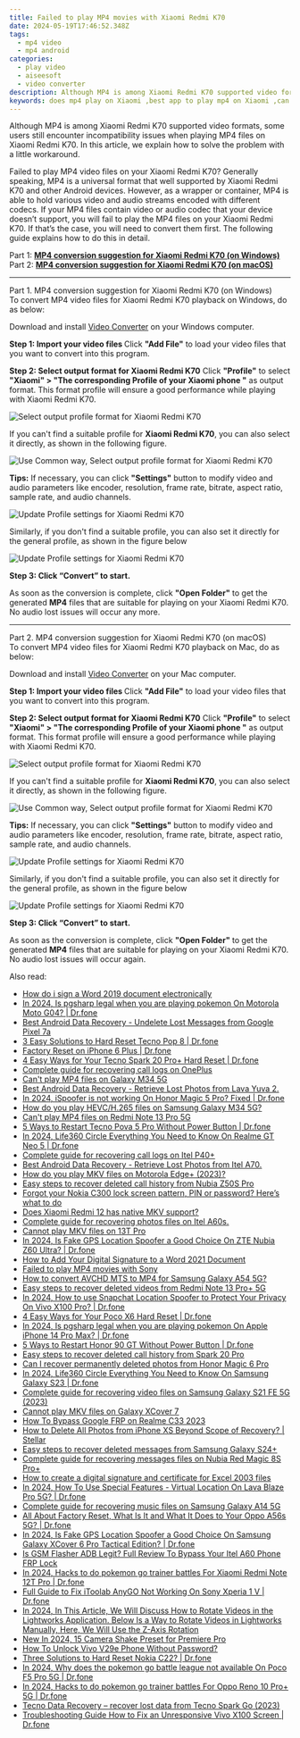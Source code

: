 ```yaml
---
title: Failed to play MP4 movies with Xiaomi Redmi K70
date: 2024-05-19T17:46:52.348Z
tags: 
  - mp4 video
  - mp4 android
categories: 
  - play video
  - aiseesoft
  - video converter
description: Although MP4 is among Xiaomi Redmi K70 supported video formats, some users still encounter incompatibility issues when playing MP4 files on Xiaomi Redmi K70. In this article, we explain how to solve the problem with a little workaround. 
keywords: does mp4 play on Xiaomi ,best app to play mp4 on Xiaomi ,can u play mp4 on Xiaomi ,can you play mp4 on Redmi K70,play mp4 on Redmi K70,Xiaomi  can't play mp4,video to mp4 codec converter for android,mp4 codec vlc android,playing mp4 videos on phone android,how to converter 720p to mp4 on android,video to mp4 converter for android,mp4 converter for android
---
```


<div class="atpl-content atpl-for-aiseesoft-video-converter play-mp4-on-android">

<div class="atpl-post-description-part-1">
<div class="tpl-content-sub-paragraph-normal">
  <p>
    Although MP4 is among Xiaomi Redmi K70 supported video formats, some users still encounter incompatibility issues when playing MP4 files on Xiaomi Redmi K70. In this article, we explain how to solve the problem with a little workaround.
  </p>
</div>
</div>



<div class="atpl-post-description-part-2">
<div class="tpl-content-sub-paragraph-content">
  <p>
    Failed to play MP4 video files on your Xiaomi Redmi K70? Generally speaking, MP4 is a universal format that well supported by Xiaomi Redmi K70 and other Android devices. However, as a wrapper or container, MP4 is able to hold various video and audio streams encoded with different codecs. If your MP4 files contain video or audio codec that your device doesn’t support, you will fail to play the MP4 files on your Xiaomi Redmi K70. If that’s the case, you will need to convert them first. The following guide explains how to do this in detail.
  </p>
</div>
</div>

Part 1: <strong><a href="#p1">MP4 conversion suggestion for Xiaomi Redmi K70 (on Windows)</a></strong>
Part 2: <strong><a href="#p2">MP4 conversion suggestion for Xiaomi Redmi K70 (on macOS)</a></strong>

<!-- Part 1 -->
<a id="p1" name="p1" ></a><hr>

<div class="atpl-step-part-style">Part 1. MP4 conversion suggestion for Xiaomi Redmi K70 (on Windows)</div>
To convert MP4 video files for Xiaomi Redmi K70 playback on Windows, do as below:

Download and install <a class="atpl-step-content-a-style" href="https://tools.techidaily.com/aiseesoft-total-video-converter/" >Video Converter</a> on your Windows computer.

<strong>Step 1: Import your video files </strong>
Click <b>"Add File"</b> to load your video files that you want to convert into this program.

<strong>Step 2: Select output format for Xiaomi Redmi K70</strong>
Click <b>"Profile"</b> to select <b>"Xiaomi" > "The corresponding Profile of your Xiaomi phone "</b> as output format. This format profile will ensure a good performance while playing with Xiaomi Redmi K70.

<img src="https://tools.techidaily.com/images/apps/aiseesoft/video-converter/devices/xiaomi/fv.mp4/win/profile.png" class="atpl-imgstyle" alt="Select output profile format for Xiaomi Redmi K70" />

If you can't find a suitable profile for **Xiaomi Redmi K70**, you can also select it directly, as shown in the following figure.

<img src="https://tools.techidaily.com/images/apps/aiseesoft/video-converter/devices/common_android/fv.mp4/win/profile.png" class="atpl-imgstyle" alt="Use Common way, Select output profile format for Xiaomi Redmi K70" />

<strong>Tips:</strong>
If necessary, you can click <b>"Settings"</b> button to modify video and audio parameters like encoder, resolution, frame rate, bitrate, aspect ratio, sample rate, and audio channels. 

<img src="https://tools.techidaily.com/images/apps/aiseesoft/video-converter/devices/xiaomi/fv.mp4/win/settings.png" class="atpl-imgstyle"  alt="Update Profile settings for Xiaomi Redmi K70" />

Similarly, if you don't find a suitable profile, you can also set it directly for the general profile, as shown in the figure below

<img src="https://tools.techidaily.com/images/apps/aiseesoft/video-converter/devices/common_android/fv.mp4/win/settings.png" class="atpl-imgstyle"  alt="Update Profile settings for Xiaomi Redmi K70" />

<strong>Step 3: Click “Convert” to start.</strong>

As soon as the conversion is complete, click <b>"Open Folder"</b> to get the generated <b>MP4</b> files that are suitable for playing on your Xiaomi Redmi K70. No audio lost issues will occur any more.

<!-- Part 2 -->
<a id="p2" name="p2"></a><hr>

<div class="atpl-step-part-style">Part 2. MP4 conversion suggestion for Xiaomi Redmi K70 (on macOS)</div>
To convert MP4 video files for Xiaomi Redmi K70 playback on Mac, do as below:

Download and install <a class="atpl-step-content-a-style" href="https://tools.techidaily.com/aiseesoft-total-video-converter/" >Video Converter</a> on your Mac computer.

<strong>Step 1: Import your video files </strong>
Click <b>"Add File"</b> to load your video files that you want to convert into this program.

<strong>Step 2: Select output format for Xiaomi Redmi K70</strong>
Click <b>"Profile"</b> to select <b>"Xiaomi" > "The corresponding Profile of your Xiaomi phone "</b> as output format. This format profile will ensure a good performance while playing with Xiaomi Redmi K70.

<img src="https://tools.techidaily.com/images/apps/aiseesoft/video-converter/devices/xiaomi/fv.mp4/mac/profile.png" class="atpl-imgstyle" alt="Select output profile format for Xiaomi Redmi K70" />

If you can't find a suitable profile for **Xiaomi Redmi K70**, you can also select it directly, as shown in the following figure.

<img src="https://tools.techidaily.com/images/apps/aiseesoft/video-converter/devices/common_android/fv.mp4/mac/profile.png" class="atpl-imgstyle" alt="Use Common way, Select output profile format for Xiaomi Redmi K70" />

<strong>Tips:</strong>
If necessary, you can click <b>"Settings"</b> button to modify video and audio parameters like encoder, resolution, frame rate, bitrate, aspect ratio, sample rate, and audio channels. 

<img src="https://tools.techidaily.com/images/apps/aiseesoft/video-converter/devices/xiaomi/fv.mp4/mac/settings.png" class="atpl-imgstyle"  alt="Update Profile settings for Xiaomi Redmi K70" />

Similarly, if you don't find a suitable profile, you can also set it directly for the general profile, as shown in the figure below

<img src="https://tools.techidaily.com/images/apps/aiseesoft/video-converter/devices/common_android/fv.mp4/win/settings.png" class="atpl-imgstyle"  alt="Update Profile settings for Xiaomi Redmi K70" />

<strong>Step 3: Click “Convert” to start.</strong>

As soon as the conversion is complete, click <b>"Open Folder"</b> to get the generated <b>MP4</b> files that are suitable for playing on your Xiaomi Redmi K70. No audio lost issues will occur again.



<div class="atpl-post-end">
  <div class="atpl-post-device-model-description">
    
  </div>
</div>

<ins class="adsbygoogle"
     style="display:block"
     data-ad-client="ca-pub-7571918770474297"
     data-ad-slot="8358498916"
     data-ad-format="auto"
     data-full-width-responsive="true"></ins>


</div>
<ins class="adsbygoogle"
    style="display:block"
    data-ad-format="autorelaxed"
    data-ad-client="ca-pub-7571918770474297"
    data-ad-slot="1223367746"></ins>

<span class="atpl-alsoreadstyle">Also read:</span>
<div><ul>
<li><a href="https://phone-solutions.techidaily.com/how-do-i-sign-a-word-2019-document-electronically-by-ldigisigner-sign-a-word-sign-a-word/"><u>How do i sign a Word 2019 document electronically</u></a></li>
<li><a href="https://phone-solutions.techidaily.com/in-2024-is-pgsharp-legal-when-you-are-playing-pokemon-on-motorola-moto-g04-drfone-by-drfone-virtual-android/"><u>In 2024, Is pgsharp legal when you are playing pokemon On Motorola Moto G04? | Dr.fone</u></a></li>
<li><a href="https://phone-solutions.techidaily.com/best-android-data-recovery-undelete-lost-messages-from-google-pixel-7a-by-fonelab-android-recover-messages/"><u>Best Android Data Recovery - Undelete Lost Messages from Google Pixel 7a</u></a></li>
<li><a href="https://phone-solutions.techidaily.com/3-easy-solutions-to-hard-reset-tecno-pop-8-drfone-by-drfone-reset-android-reset-android/"><u>3 Easy Solutions to Hard Reset Tecno Pop 8 | Dr.fone</u></a></li>
<li><a href="https://phone-solutions.techidaily.com/factory-reset-on-iphone-6-plus-drfone-by-drfone-ios-system-repair-ios-system-repair/"><u>Factory Reset on iPhone 6 Plus | Dr.fone</u></a></li>
<li><a href="https://phone-solutions.techidaily.com/4-easy-ways-for-your-tecno-spark-20-proplus-hard-reset-drfone-by-drfone-reset-android-reset-android/"><u>4 Easy Ways for Your Tecno Spark 20 Pro+ Hard Reset | Dr.fone</u></a></li>
<li><a href="https://phone-solutions.techidaily.com/complete-guide-for-recovering-call-logs-on-oneplus-by-fonelab-android-recover-call-logs/"><u>Complete guide for recovering call logs on OnePlus</u></a></li>
<li><a href="https://phone-solutions.techidaily.com/cant-play-mp4-files-on-galaxy-m34-5g-by-aiseesoft-video-converter-play-mp4-on-android/"><u>Can't play MP4 files on Galaxy M34 5G</u></a></li>
<li><a href="https://phone-solutions.techidaily.com/best-android-data-recovery-retrieve-lost-photos-from-lava-yuva-2-by-fonelab-android-recover-photos/"><u>Best Android Data Recovery - Retrieve Lost Photos from Lava Yuva 2.</u></a></li>
<li><a href="https://phone-solutions.techidaily.com/in-2024-ispoofer-is-not-working-on-honor-magic-5-pro-fixed-drfone-by-drfone-virtual-android/"><u>In 2024, iSpoofer is not working On Honor Magic 5 Pro? Fixed | Dr.fone</u></a></li>
<li><a href="https://phone-solutions.techidaily.com/how-do-you-play-hevc-h-265-files-on-samsung-galaxy-m34-5g-by-aiseesoft-video-converter-play-hevc-video-on-android/"><u>How do you play HEVC/H.265 files on Samsung Galaxy M34 5G?</u></a></li>
<li><a href="https://phone-solutions.techidaily.com/cant-play-mp4-files-on-redmi-note-13-pro-5g-by-aiseesoft-video-converter-play-mp4-on-android/"><u>Can't play MP4 files on Redmi Note 13 Pro 5G</u></a></li>
<li><a href="https://phone-solutions.techidaily.com/5-ways-to-restart-tecno-pova-5-pro-without-power-button-drfone-by-drfone-reset-android-reset-android/"><u>5 Ways to Restart Tecno Pova 5 Pro Without Power Button | Dr.fone</u></a></li>
<li><a href="https://phone-solutions.techidaily.com/in-2024-life360-circle-everything-you-need-to-know-on-realme-gt-neo-5-drfone-by-drfone-virtual-android/"><u>In 2024, Life360 Circle Everything You Need to Know On Realme GT Neo 5 | Dr.fone</u></a></li>
<li><a href="https://phone-solutions.techidaily.com/complete-guide-for-recovering-call-logs-on-itel-p40plus-by-fonelab-android-recover-call-logs/"><u>Complete guide for recovering call logs on Itel P40+</u></a></li>
<li><a href="https://phone-solutions.techidaily.com/best-android-data-recovery-retrieve-lost-photos-from-itel-a70-by-fonelab-android-recover-photos/"><u>Best Android Data Recovery - Retrieve Lost Photos from Itel A70.</u></a></li>
<li><a href="https://phone-solutions.techidaily.com/how-do-you-play-mkv-files-on-motorola-edgeplus-2023-by-aiseesoft-video-converter-play-mkv-on-android/"><u>How do you play MKV files on Motorola Edge+ (2023)?</u></a></li>
<li><a href="https://phone-solutions.techidaily.com/easy-steps-to-recover-deleted-call-history-from-nubia-z50s-pro-by-fonelab-android-recover-call-logs/"><u>Easy steps to recover deleted call history from Nubia Z50S Pro</u></a></li>
<li><a href="https://phone-solutions.techidaily.com/forgot-your-nokia-c300-lock-screen-pattern-pin-or-password-here-s-what-to-do-by-drfone-android-unlock-android-unlock/"><u>Forgot your Nokia C300 lock screen pattern, PIN or password? Here’s what to do</u></a></li>
<li><a href="https://phone-solutions.techidaily.com/does-xiaomi-redmi-12-has-native-mkv-support-by-aiseesoft-video-converter-play-mkv-on-android/"><u>Does Xiaomi Redmi 12 has native MKV support?</u></a></li>
<li><a href="https://phone-solutions.techidaily.com/complete-guide-for-recovering-photos-files-on-itel-a60s-by-fonelab-android-recover-photos/"><u>Complete guide for recovering photos files on Itel A60s.</u></a></li>
<li><a href="https://phone-solutions.techidaily.com/cannot-play-mkv-files-on-13t-pro-by-aiseesoft-video-converter-play-mkv-on-android/"><u>Cannot play MKV files on 13T Pro</u></a></li>
<li><a href="https://phone-solutions.techidaily.com/in-2024-is-fake-gps-location-spoofer-a-good-choice-on-zte-nubia-z60-ultra-drfone-by-drfone-virtual-android/"><u>In 2024, Is Fake GPS Location Spoofer a Good Choice On ZTE Nubia Z60 Ultra? | Dr.fone</u></a></li>
<li><a href="https://phone-solutions.techidaily.com/how-to-add-your-digital-signature-to-a-word-2021-document-by-ldigisigner-sign-a-word-sign-a-word/"><u>How to Add Your Digital Signature to a Word 2021 Document</u></a></li>
<li><a href="https://phone-solutions.techidaily.com/failed-to-play-mp4-movies-with-sony-by-aiseesoft-video-converter-play-mp4-on-android/"><u>Failed to play MP4 movies with Sony</u></a></li>
<li><a href="https://phone-solutions.techidaily.com/how-to-convert-avchd-mts-to-mp4-for-samsung-galaxy-a54-5g-by-aiseesoft-video-converter-play-mts-on-android/"><u>How to convert AVCHD MTS to MP4 for Samsung Galaxy A54 5G?</u></a></li>
<li><a href="https://phone-solutions.techidaily.com/easy-steps-to-recover-deleted-videos-from-redmi-note-13-proplus-5g-by-fonelab-android-recover-video/"><u>Easy steps to recover deleted videos from Redmi Note 13 Pro+ 5G</u></a></li>
<li><a href="https://phone-solutions.techidaily.com/in-2024-how-to-use-snapchat-location-spoofer-to-protect-your-privacy-on-vivo-x100-pro-drfone-by-drfone-virtual-android/"><u>In 2024, How to use Snapchat Location Spoofer to Protect Your Privacy On Vivo X100 Pro? | Dr.fone</u></a></li>
<li><a href="https://phone-solutions.techidaily.com/4-easy-ways-for-your-poco-x6-hard-reset-drfone-by-drfone-reset-android-reset-android/"><u>4 Easy Ways for Your Poco X6 Hard Reset | Dr.fone</u></a></li>
<li><a href="https://phone-solutions.techidaily.com/in-2024-is-pgsharp-legal-when-you-are-playing-pokemon-on-apple-iphone-14-pro-max-drfone-by-drfone-virtual-ios/"><u>In 2024, Is pgsharp legal when you are playing pokemon On Apple iPhone 14 Pro Max? | Dr.fone</u></a></li>
<li><a href="https://phone-solutions.techidaily.com/5-ways-to-restart-honor-90-gt-without-power-button-drfone-by-drfone-reset-android-reset-android/"><u>5 Ways to Restart Honor 90 GT Without Power Button | Dr.fone</u></a></li>
<li><a href="https://phone-solutions.techidaily.com/easy-steps-to-recover-deleted-call-history-from-spark-20-pro-by-fonelab-android-recover-call-logs/"><u>Easy steps to recover deleted call history from Spark 20 Pro</u></a></li>
<li><a href="https://phone-solutions.techidaily.com/can-i-recover-permanently-deleted-photos-from-honor-magic-6-pro-by-stellar-photo-recovery-android-mobile-photo-recover/"><u>Can I recover permanently deleted photos from Honor Magic 6 Pro</u></a></li>
<li><a href="https://phone-solutions.techidaily.com/in-2024-life360-circle-everything-you-need-to-know-on-samsung-galaxy-s23-drfone-by-drfone-virtual-android/"><u>In 2024, Life360 Circle Everything You Need to Know On Samsung Galaxy S23 | Dr.fone</u></a></li>
<li><a href="https://phone-solutions.techidaily.com/complete-guide-for-recovering-video-files-on-samsung-galaxy-s21-fe-5g-2023-by-fonelab-android-recover-video/"><u>Complete guide for recovering video files on Samsung Galaxy S21 FE 5G (2023)</u></a></li>
<li><a href="https://phone-solutions.techidaily.com/cannot-play-mkv-files-on-galaxy-xcover-7-by-aiseesoft-video-converter-play-mkv-on-android/"><u>Cannot play MKV files on Galaxy XCover 7</u></a></li>
<li><a href="https://phone-solutions.techidaily.com/how-to-bypass-google-frp-on-realme-c33-2023-by-drfone-android-unlock-remove-google-frp/"><u>How To Bypass Google FRP on Realme C33 2023</u></a></li>
<li><a href="https://phone-solutions.techidaily.com/how-to-delete-all-photos-from-iphone-xs-beyond-scope-of-recovery-stellar-by-stellar-data-recovery-ios-iphone-data-recovery/"><u>How to Delete All Photos from iPhone XS Beyond Scope of Recovery? | Stellar</u></a></li>
<li><a href="https://phone-solutions.techidaily.com/easy-steps-to-recover-deleted-messages-from-samsung-galaxy-s24plus-by-fonelab-android-recover-messages/"><u>Easy steps to recover deleted messages from Samsung Galaxy S24+</u></a></li>
<li><a href="https://phone-solutions.techidaily.com/complete-guide-for-recovering-messages-files-on-nubia-red-magic-8s-proplus-by-fonelab-android-recover-messages/"><u>Complete guide for recovering messages files on Nubia Red Magic 8S Pro+</u></a></li>
<li><a href="https://phone-solutions.techidaily.com/how-to-create-a-digital-signature-and-certificate-for-excel-2003-files-by-ldigisigner-sign-a-excel-sign-a-excel/"><u>How to create a digital signature and certificate for Excel 2003 files</u></a></li>
<li><a href="https://phone-solutions.techidaily.com/in-2024-how-to-use-special-features-virtual-location-on-lava-blaze-pro-5g-drfone-by-drfone-virtual-android/"><u>In 2024, How To Use Special Features - Virtual Location On Lava Blaze Pro 5G? | Dr.fone</u></a></li>
<li><a href="https://phone-solutions.techidaily.com/complete-guide-for-recovering-music-files-on-samsung-galaxy-a14-5g-by-fonelab-android-recover-music/"><u>Complete guide for recovering music files on Samsung Galaxy A14 5G</u></a></li>
<li><a href="https://phone-solutions.techidaily.com/all-about-factory-reset-what-is-it-and-what-it-does-to-your-oppo-a56s-5g-drfone-by-drfone-reset-android-reset-android/"><u>All About Factory Reset, What Is It and What It Does to Your Oppo A56s 5G? | Dr.fone</u></a></li>
<li><a href="https://phone-solutions.techidaily.com/in-2024-is-fake-gps-location-spoofer-a-good-choice-on-samsung-galaxy-xcover-6-pro-tactical-edition-drfone-by-drfone-virtual-android/"><u>In 2024, Is Fake GPS Location Spoofer a Good Choice On Samsung Galaxy XCover 6 Pro Tactical Edition? | Dr.fone</u></a></li>
<li><a href="https://bypass-frp.techidaily.com/is-gsm-flasher-adb-legit-full-review-to-bypass-your-itel-a60-phone-frp-lock-by-drfone-android/"><u>Is GSM Flasher ADB Legit? Full Review To Bypass Your Itel A60 Phone FRP Lock</u></a></li>
<li><a href="https://change-location.techidaily.com/in-2024-hacks-to-do-pokemon-go-trainer-battles-for-xiaomi-redmi-note-12t-pro-drfone-by-drfone-virtual-android/"><u>In 2024, Hacks to do pokemon go trainer battles For Xiaomi Redmi Note 12T Pro | Dr.fone</u></a></li>
<li><a href="https://fake-location.techidaily.com/full-guide-to-fix-itoolab-anygo-not-working-on-sony-xperia-1-v-drfone-by-drfone-virtual-android/"><u>Full Guide to Fix iToolab AnyGO Not Working On Sony Xperia 1 V | Dr.fone</u></a></li>
<li><a href="https://ai-editing-video.techidaily.com/in-2024-in-this-article-we-will-discuss-how-to-rotate-videos-in-the-lightworks-application-below-is-a-way-to-rotate-videos-in-lightworks-manually-here-we-wi/"><u>In 2024, In This Article, We Will Discuss How to Rotate Videos in the Lightworks Application. Below Is a Way to Rotate Videos in Lightworks Manually, Here, We Will Use the Z-Axis Rotation</u></a></li>
<li><a href="https://ai-editing-video.techidaily.com/new-in-2024-15-camera-shake-preset-for-premiere-pro/"><u>New In 2024, 15 Camera Shake Preset for Premiere Pro</u></a></li>
<li><a href="https://android-unlock.techidaily.com/how-to-unlock-vivo-v29e-phone-without-password-by-drfone-android/"><u>How To Unlock Vivo V29e Phone Without Password?</u></a></li>
<li><a href="https://techidaily.com/three-solutions-to-hard-reset-nokia-c22-drfone-by-drfone-reset-android-reset-android/"><u>Three Solutions to Hard Reset Nokia C22? | Dr.fone</u></a></li>
<li><a href="https://pokemon-go-android.techidaily.com/in-2024-why-does-the-pokemon-go-battle-league-not-available-on-poco-f5-pro-5g-drfone-by-drfone-virtual-android/"><u>In 2024, Why does the pokemon go battle league not available On Poco F5 Pro 5G | Dr.fone</u></a></li>
<li><a href="https://android-pokemon-go.techidaily.com/in-2024-hacks-to-do-pokemon-go-trainer-battles-for-oppo-reno-10-proplus-5g-drfone-by-drfone-virtual-android/"><u>In 2024, Hacks to do pokemon go trainer battles For Oppo Reno 10 Pro+ 5G | Dr.fone</u></a></li>
<li><a href="https://techidaily.com/tecno-data-recovery-recover-lost-data-from-tecno-spark-go-2023-by-fonelab-android-recover-data/"><u>Tecno Data Recovery – recover lost data from Tecno Spark Go (2023)</u></a></li>
<li><a href="https://howto.techidaily.com/troubleshooting-guide-how-to-fix-an-unresponsive-vivo-x100-screen-drfone-by-drfone-fix-android-problems-fix-android-problems/"><u>Troubleshooting Guide How to Fix an Unresponsive Vivo X100 Screen | Dr.fone</u></a></li>
</ul></div>


